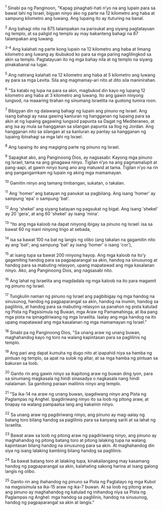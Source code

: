 <sup>1</sup>
Sinabi pa ng Panginoon, "Kapag pinaghati-hati nʼyo na ang lupain para sa bawat lahi ng Israel, bigyan ninyo ako ng parte na 12 kilometro ang haba at sampung kilometro ang luwang. Ang lupaing ito ay ituturing na banal. 

<sup>2</sup>
Ang bahagi nito na 875 talampakan na parisukat ang siyang pagtatayuan ng templo, at sa paligid ng templo ay may bakanteng bahagi na 87 talampakan ang luwang.

<sup>3-4</sup>
Ang kalahati ng parte kong lupain na 12 kilometro ang haba at limang kilometro ang luwang ay ibubukod ko para sa mga paring naglilingkod sa akin sa templo. Pagtatayuan ito ng mga bahay nila at ng templo na siyang pinakabanal na lugar. 

<sup>5</sup>
Ang natirang kalahati na 12 kilometro ang haba at 5 kilometro ang luwang ay para sa mga Levita. Sila ang magmamay-ari nito at dito sila maninirahan. 

<sup>6</sup>
"Sa katabi ng lupa na para sa akin, magbukod din kayo ng lupang 12 kilometro ang haba at 3 kilometro ang luwang. Ito ang gawin ninyong lungsod, na maaaring tirahan ng sinumang Israelita na gustong tumira roon. 

<sup>7</sup>
Bibigyan din ng dalawang bahagi ng lupain ang pinuno ng Israel. Ang isang bahagi ay nasa gawing kanluran ng hangganan ng lupaing para sa akin at ng lupaing gagawing lungsod papunta sa Dagat ng Mediteraneo, at ang isa ay mula sa hangganan sa silangan papunta sa Ilog ng Jordan. Ang hangganan nito sa silangan at sa kanluran ay pantay sa hangganan ng lupaing ibinahagi sa mga lahi ng Israel. 

<sup>8</sup>
Ang lupaing ito ang magiging parte ng pinuno ng Israel.

<sup>9</sup>
Sapagkat ako, ang Panginoong Dios, ay nagsasabi: Kayong mga pinuno ng Israel, tama na ang ginagawa ninyo. Tigilan nʼyo na ang pagmamalupit at pang-aapi, at gawin ninyo kung ano ang matuwid at tama. Tigilan nʼyo na rin ang pangangamkam ng lupain ng aking mga mamamayan. 

<sup>10</sup>
Gamitin ninyo ang tamang timbangan, sukatan, o takalan. 

<sup>11</sup>
Ang 'homer' ang batayan ng panukat sa pagbilang. Ang isang 'homer' ay sampung 'epa' o sampung 'bat'. 

<sup>12</sup>
Ang 'shekel' ang siyang batayan ng pagsukat ng bigat. Ang isang 'shekel' ay 20 'gera', at ang 60 'shekel' ay isang 'mina'.

<sup>13</sup>
"Ito ang mga kaloob na dapat ninyong ibigay sa pinuno ng Israel: isa sa bawat 60 ng inani ninyong trigo at sebada, 

<sup>14</sup>
isa sa bawat 100 na bat ng langis ng olibo (ang takalan na gagamitin nito ay ang 'bat'; ang sampung 'bat' ay isang 'homer' o isang 'cor'), 

<sup>15</sup>
at isang tupa sa bawat 200 ninyong hayop. Ang mga kaloob na itoʼy gagamiting handog para sa pagpaparangal sa akin, handog na sinusunog at handog para sa mabuting relasyon, upang mapatawad ang mga kasalanan ninyo. Ako, ang Panginoong Dios, ang nagsasabi nito. 

<sup>16</sup>
Ang lahat ng Israelita ang magdadala ng mga kaloob na ito para magamit ng pinuno ng Israel. 

<sup>17</sup>
Tungkulin naman ng pinuno ng Israel ang pagbibigay ng mga handog na sinusunog, handog ng pagpaparangal sa akin, handog na inumin, handog sa paglilinis, at handog para sa mabuting relasyon sa panahon ng pista katulad ng Pista ng Pagsisimula ng Buwan, mga Araw ng Pamamahinga, at iba pang mga pista na ipinagdiriwang ng mga Israelita. Iaalay ang mga handog na ito upang mapatawad ang mga kasalanan ng mga mamamayan ng Israel." 

<sup>18</sup>
Sinabi pa ng Panginoong Dios, "Sa unang araw ng unang buwan, maghahandog kayo ng toro na walang kapintasan para sa paglilinis ng templo. 

<sup>19</sup>
Ang pari ang dapat kumuha ng dugo nito at ipapahid niya sa hamba ng pintuan ng templo, sa apat na sulok ng altar, at sa mga hamba ng pintuan sa bakuran sa loob. 

<sup>20</sup>
Ganito rin ang gawin ninyo sa ikapitong araw ng buwan ding iyon, para sa sinumang magkasala ng hindi sinasadya o nagkasala nang hindi nalalaman. Sa ganitong paraan malilinis ninyo ang templo. 

<sup>21</sup>
"Sa ika-14 na araw ng unang buwan, ipagdiwang ninyo ang Pista ng Paglampas ng Anghel. Ipagdiriwang ninyo ito sa loob ng pitong araw, at tinapay na walang pampaalsa lang ang kakainin ninyo. 

<sup>22</sup>
Sa unang araw ng pagdiriwang ninyo, ang pinuno ay mag-aalay ng batang toro bilang handog sa paglilinis para sa kanyang sarili at sa lahat ng Israelita. 

<sup>23</sup>
Bawat araw sa loob ng pitong araw ng pagdiriwang ninyo, ang pinuno ay maghahandog ng pitong batang toro at pitong lalaking tupa na walang kapintasan bilang handog na sinusunog para sa akin. At maghahandog din siya ng isang lalaking kambing bilang handog sa paglilinis. 

<sup>24</sup>
Sa bawat batang toro at lalaking tupa, kinakailangang may kasamang handog ng pagpaparangal sa akin, kalahating sakong harina at isang galong langis ng olibo. 

<sup>25</sup>
Ganito rin ang ihahandog ng pinuno sa Pista ng Pagtatayo ng mga Kubol na magsisimula sa ika-15 araw ng ika-7 buwan. At sa loob ng pitong araw, ang pinuno ay maghahandog ng katulad ng inihandog niya sa Pista ng Paglampas ng Anghel: mga handog sa paglilinis, handog na sinusunog, handog ng pagpaparangal sa akin at langis."